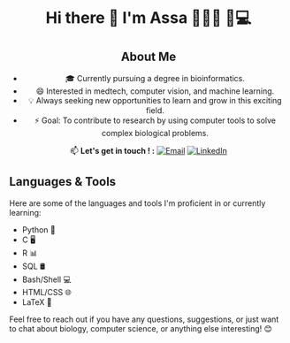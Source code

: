 <div align="center">

# Hi there 👋 I'm Assa 👩🏿‍🎓 🧬💻

## About Me

- 🎓 Currently pursuing a degree in bioinformatics.
- 😄 Interested in medtech, computer vision, and machine learning.
- 💡 Always seeking new opportunities to learn and grow in this exciting field.
- ⚡ Goal: To contribute to research by using computer tools to solve complex biological problems.

📫 **Let's get in touch ! :** [![Email](https://img.shields.io/badge/-Email-red?style=flat-square&logo=gmail)](mailto:assadiabirapro@gmail.com)
[![LinkedIn](https://img.shields.io/badge/-LinkedIn-blue?style=flat-square&logo=linkedin&logoColor=white)](https://www.linkedin.com/in/assadiabira/)

</div>

## Languages & Tools

Here are some of the languages and tools I'm proficient in or currently learning:

- Python 🐍
- C 🖥️
- R 📊
- SQL 🛢️
- Bash/Shell 💻
- HTML/CSS 🌐
- LaTeX 📝 

Feel free to reach out if you have any questions, suggestions, or just want to chat about biology, computer science, or anything else interesting! 😊
